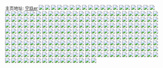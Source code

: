 主页地址: [宁玖er](https://weibo.com/u/5517130331) 
![](https://wx4.sinaimg.cn/mw2000/0061njD5ly1h9pqfcakanj30u01hctz2.jpg) 
![](https://wx4.sinaimg.cn/mw2000/0061njD5ly1h8wu80r8vvj32c0340kjn.jpg) 
![](https://wx4.sinaimg.cn/mw2000/0061njD5ly1h8wu82hdsaj32032yx7wk.jpg) 
![](https://wx4.sinaimg.cn/mw2000/0061njD5ly1h8jyq7zbqtj30u01hc1kx.jpg) 
![](https://wx4.sinaimg.cn/mw2000/0061njD5ly1h8jyq19p6fj32c0340npf.jpg) 
![](https://wx4.sinaimg.cn/mw2000/0061njD5ly1h8jyq66a1gj30u01hc1kx.jpg) 
![](https://wx4.sinaimg.cn/mw2000/0061njD5ly1h87cq530xcj31hc0u01kx.jpg) 
![](https://wx4.sinaimg.cn/mw2000/0061njD5ly1h87cqi0y4sj30u01hc1kx.jpg) 
![](https://wx4.sinaimg.cn/mw2000/0061njD5ly1h8150dke1mj30u01hc1kx.jpg) 
![](https://wx4.sinaimg.cn/mw2000/0061njD5ly1h8150bn9j5j30u01hc7wa.jpg) 
![](https://wx4.sinaimg.cn/mw2000/0061njD5ly1h8150fhrjpj30u01hc1kx.jpg) 
![](https://wx4.sinaimg.cn/mw2000/0061njD5ly1h7waitd2jaj32c0340u0z.jpg) 
![](https://wx4.sinaimg.cn/mw2000/0061njD5ly1h7uan7frooj30u01hce78.jpg) 
![](https://wx4.sinaimg.cn/mw2000/0061njD5ly1h7uan51u1sj30u01hchco.jpg) 
![](https://wx4.sinaimg.cn/mw2000/0061njD5ly1h7uan6lagcj30u01hc7w9.jpg) 
![](https://wx4.sinaimg.cn/mw2000/0061njD5ly1h7uaxm1eyej33402c0x6r.jpg) 
![](https://wx4.sinaimg.cn/mw2000/0061njD5ly1h7sukbrb7lj30u01hck7n.jpg) 
![](https://wx4.sinaimg.cn/mw2000/0061njD5ly1h7sukcl2tyj30u01hch3f.jpg) 
![](https://wx4.sinaimg.cn/mw2000/0061njD5ly1h7rv9nvu0rj30je0zjk05.jpg) 
![](https://wx4.sinaimg.cn/mw2000/0061njD5ly1h7e89me5rdj30u01hcqsx.jpg) 
![](https://wx4.sinaimg.cn/mw2000/0061njD5ly1h7e89khgj1j30u01hc7ui.jpg) 
![](https://wx4.sinaimg.cn/mw2000/0061njD5ly1h7e89lbdfpj30u01hcqt7.jpg) 
![](https://wx4.sinaimg.cn/mw2000/0061njD5ly1h7am6010j0j32ip1w17wh.jpg) 
![](https://wx4.sinaimg.cn/mw2000/0061njD5ly1h7am608wlrj30u01bn775.jpg) 
![](https://wx4.sinaimg.cn/mw2000/0061njD5ly1h798khc1lcj32c0340qv7.jpg) 
![](https://wx4.sinaimg.cn/mw2000/0061njD5ly1h6y86gipt5j32c0340hdw.jpg) 
![](https://wx4.sinaimg.cn/mw2000/0061njD5ly1h6y86hp9h7j32c0340e81.jpg) 
![](https://wx4.sinaimg.cn/mw2000/0061njD5ly1h6y86k1ur5j32c0340e81.jpg) 
![](https://wx4.sinaimg.cn/mw2000/0061njD5ly1h6y86iuqucj32c0340kjo.jpg) 
![](https://wx4.sinaimg.cn/mw2000/0061njD5ly1h6y87as5gaj32c0340hdw.jpg) 
![](https://wx4.sinaimg.cn/mw2000/0061njD5ly1h6y860ju8mj32c0340u10.jpg) 
![](https://wx4.sinaimg.cn/mw2000/0061njD5ly1h6wnvz34vgj32c034044m.jpg) 
![](https://wx4.sinaimg.cn/mw2000/0061njD5ly1h6wnvxobmnj31b90viwfp.jpg) 
![](https://wx4.sinaimg.cn/mw2000/0061njD5ly1h6wnvx2ktoj32c0340qv5.jpg) 
![](https://wx4.sinaimg.cn/mw2000/0061njD5ly1h6wnw0fls7j32c0340kjl.jpg) 
![](https://wx4.sinaimg.cn/mw2000/0061njD5ly1h6f727bymdj30u019046p.jpg) 
![](https://wx4.sinaimg.cn/mw2000/0061njD5ly1h6df8ci6dej30wi1lxql5.jpg) 
![](https://wx4.sinaimg.cn/mw2000/0061njD5ly1h6bxhlglqyj30u01hch2f.jpg) 
![](https://wx4.sinaimg.cn/mw2000/0061njD5ly1h6bxhk0ciyj30u0140js9.jpg) 
![](https://wx4.sinaimg.cn/mw2000/0061njD5ly1h6bxhktnkuj30u01hcwt8.jpg) 
![](https://wx4.sinaimg.cn/mw2000/0061njD5ly1gubptae45gj60u01hctkj02.jpg) 
![](https://wx4.sinaimg.cn/mw2000/0061njD5ly1guan73l0u5j6249244qti02.jpg) 
![](https://wx4.sinaimg.cn/mw2000/0061njD5ly1gp2tsycu9bj31hq2iqkjn.jpg) 
![](https://wx4.sinaimg.cn/mw2000/0061njD5ly1gnv5rm55eoj31201eoty6.jpg) 
![](https://wx4.sinaimg.cn/mw2000/0061njD5ly1gnv5rlsgzmj30sn1bd4jk.jpg) 
![](https://wx4.sinaimg.cn/mw2000/0061njD5ly1gnv5rn1kakj30sn1arnif.jpg) 
![](https://wx4.sinaimg.cn/mw2000/0061njD5ly1gnv5rmhc2qj30u01hctxl.jpg) 
![](https://wx4.sinaimg.cn/mw2000/0061njD5ly1gnrrthjeirj30u01hctzv.jpg) 
![](https://wx4.sinaimg.cn/mw2000/0061njD5ly1gnrrtxmyvpj30u01hchd7.jpg) 
![](https://wx4.sinaimg.cn/mw2000/0061njD5ly1gnrrtkma51j30u01hc1kx.jpg) 
![](https://wx4.sinaimg.cn/mw2000/0061njD5ly1gnrru1qmnoj30u01hc1kx.jpg) 
![](https://wx4.sinaimg.cn/mw2000/0061njD5ly1glhl19j6hpj315o2o0e82.jpg) 
![](https://wx4.sinaimg.cn/mw2000/0061njD5ly1glf72bnzthj32te2407wj.jpg) 
![](https://wx4.sinaimg.cn/mw2000/0061njD5ly1glf72cjv2bj32402tckjl.jpg) 
![](https://wx4.sinaimg.cn/mw2000/0061njD5ly1gl4m2pce7dj32io1w0x6s.jpg) 
![](https://wx4.sinaimg.cn/mw2000/0061njD5ly1gl4m2lqq4dj31w01w0npd.jpg) 
![](https://wx4.sinaimg.cn/mw2000/0061njD5ly1gl4m2kjwyvj31w01w01ky.jpg) 
![](https://wx4.sinaimg.cn/mw2000/0061njD5ly1gl4m2qbczvj31k224bb29.jpg) 
![](https://wx4.sinaimg.cn/mw2000/0061njD5ly1gl4m2tt47jj30u01hckjl.jpg) 
![](https://wx4.sinaimg.cn/mw2000/0061njD5ly1gl4m2jcd8gj30u01hcqt0.jpg) 
![](https://wx4.sinaimg.cn/mw2000/0061njD5ly1gkxt7ywl4vj32981oe7wk.jpg) 
![](https://wx4.sinaimg.cn/mw2000/0061njD5ly1gkxt81q00oj31qc2aqe84.jpg) 
![](https://wx4.sinaimg.cn/mw2000/0061njD5ly1gkxt82muxfj31rz1rzqv6.jpg) 
![](https://wx4.sinaimg.cn/mw2000/0061njD5ly1gkxt83vualj32bz2c04qu.jpg) 
![](https://wx4.sinaimg.cn/mw2000/0061njD5ly1gkxt80d2ggj315o2ie7wk.jpg) 
![](https://wx4.sinaimg.cn/mw2000/0061njD5ly1gkxt84orfwj31qd1qb4qq.jpg) 
![](https://wx4.sinaimg.cn/mw2000/0061njD5ly1gkxt85vha6j32io1w0npg.jpg) 
![](https://wx4.sinaimg.cn/mw2000/0061njD5ly1gkxt940tgtj31xi1xi4qs.jpg) 
![](https://wx4.sinaimg.cn/mw2000/0061njD5ly1gkxt95a6itj31qe28lu11.jpg) 
![](https://wx4.sinaimg.cn/mw2000/0061njD5ly1giy9164uw3j32c0340npd.jpg) 
![](https://wx4.sinaimg.cn/mw2000/0061njD5ly1giy92pwmc4j32c0340npd.jpg) 
![](https://wx4.sinaimg.cn/mw2000/0061njD5ly1ggxygyxxqnj31o02yox6p.jpg) 
![](https://wx4.sinaimg.cn/mw2000/0061njD5ly1ggxyh3p0zcj31o02yokjm.jpg) 
![](https://wx4.sinaimg.cn/mw2000/0061njD5ly1ggmyz61z0gj31el2ct7wi.jpg) 
![](https://wx4.sinaimg.cn/mw2000/0061njD5ly1ggmyylxa31j31l72bmb2a.jpg) 
![](https://wx4.sinaimg.cn/mw2000/0061njD5ly1ggk1gt3z7fj32c02c0qv7.jpg) 
![](https://wx4.sinaimg.cn/mw2000/0061njD5ly1ggk1gpxtalj31o02yokjl.jpg) 
![](https://wx4.sinaimg.cn/mw2000/0061njD5ly1ggk1gymqo1j327q27q7wi.jpg) 
![](https://wx4.sinaimg.cn/mw2000/0061njD5ly1ggk1gmqiduj31o02yoqv5.jpg) 
![](https://wx4.sinaimg.cn/mw2000/0061njD5ly1ggk1h0oqrij30zk0k0ag4.jpg) 
![](https://wx4.sinaimg.cn/mw2000/0061njD5ly1ggk1htetd6j30v91vokjq.jpg) 
![](https://wx4.sinaimg.cn/mw2000/0061njD5ly1ggk1kyucjoj32mv25rqv6.jpg) 
![](https://wx4.sinaimg.cn/mw2000/0061njD5ly1ggk1ktkhdwj31o02yohdt.jpg) 
![](https://wx4.sinaimg.cn/mw2000/b10c1bc2ly1ggctx721ljj205a05at9v.jpg) 
![](https://wx4.sinaimg.cn/mw2000/0061njD5ly1gg8ct1b251j31o02yox6p.jpg) 
![](https://wx4.sinaimg.cn/mw2000/0061njD5ly1gg8cspv2uvj31m62vg1kx.jpg) 
![](https://wx4.sinaimg.cn/mw2000/0061njD5ly1gfvawj28a6j30v91vob2c.jpg) 
![](https://wx4.sinaimg.cn/mw2000/0061njD5ly1gfvawn2ohvj31o02yob2a.jpg) 
![](https://wx4.sinaimg.cn/mw2000/0061njD5ly1gftdqu0hvaj31o02yonpe.jpg) 
![](https://wx4.sinaimg.cn/mw2000/0061njD5ly1gfm0npjil3j32c03404qp.jpg) 
![](https://wx4.sinaimg.cn/mw2000/0061njD5ly1gfm0nrgnwyj30u01hc4e7.jpg) 
![](https://wx4.sinaimg.cn/mw2000/0061njD5ly1gfm0nmvsttj30zk0k0dky.jpg) 
![](https://wx4.sinaimg.cn/mw2000/0061njD5ly1gfkr96i4maj32c0340hdt.jpg) 
![](https://wx4.sinaimg.cn/mw2000/0061njD5ly1gfkr95kksij32c0340npd.jpg) 
![](https://wx4.sinaimg.cn/mw2000/0061njD5ly1gfj33vy12bj31j721o1ky.jpg) 
![](https://wx4.sinaimg.cn/mw2000/0061njD5ly1gfj34dtgenj321l2q4u0y.jpg) 
![](https://wx4.sinaimg.cn/mw2000/0061njD5ly1gfj33zxilvj32io1w0u0z.jpg) 
![](https://wx4.sinaimg.cn/mw2000/0061njD5ly1gfj3484usfj31hc1401kx.jpg) 
![](https://wx4.sinaimg.cn/mw2000/0061njD5ly1gfj33pkxrcj32c0340kjm.jpg) 
![](https://wx4.sinaimg.cn/mw2000/0061njD5ly1gfj345jl93j33402c01l3.jpg) 
![](https://wx4.sinaimg.cn/mw2000/0061njD5ly1gfj33gkepcj31421hc1kx.jpg) 
![](https://wx4.sinaimg.cn/mw2000/0061njD5ly1gfj346wjdsj31401hc1fg.jpg) 
![](https://wx4.sinaimg.cn/mw2000/0061njD5ly1gfj34b8i90j31o02it7wi.jpg) 
![](https://wx4.sinaimg.cn/mw2000/0061njD5ly1gfi9o6wx8uj30v91vo1kz.jpg) 
![](https://wx4.sinaimg.cn/mw2000/0061njD5ly1gfi9o8mnwej32c0340qv5.jpg) 
![](https://wx4.sinaimg.cn/mw2000/0061njD5ly1gfho6mmpn4j31hc1hch3l.jpg) 
![](https://wx4.sinaimg.cn/mw2000/0061njD5ly1gfh8x81j8hj31hc1hcnn5.jpg) 
![](https://wx4.sinaimg.cn/mw2000/0061njD5ly1gfh8xam46uj31hc1hcb26.jpg) 
![](https://wx4.sinaimg.cn/mw2000/0061njD5ly1gfh8xcn83sj31hc1hcqrq.jpg) 
![](https://wx4.sinaimg.cn/mw2000/0061njD5ly1gfh8x677smj31hc1hchb8.jpg) 
![](https://wx4.sinaimg.cn/mw2000/0061njD5ly1gfh8wjiq6aj31hc1hc4mz.jpg) 
![](https://wx4.sinaimg.cn/mw2000/0061njD5ly1gfh8wl6g9tj31hc1hch8w.jpg) 
![](https://wx4.sinaimg.cn/mw2000/0061njD5ly1gfgwwq3dfrj30k00zkjuy.jpg) 
![](https://wx4.sinaimg.cn/mw2000/0061njD5ly1gfgwwr6fuyj32c0340hdt.jpg) 
![](https://wx4.sinaimg.cn/mw2000/0061njD5ly1gfgwwpb66nj32c0340e83.jpg) 
![](https://wx4.sinaimg.cn/mw2000/0061njD5ly1gfebp7363uj30ta1g1qao.jpg) 
![](https://wx4.sinaimg.cn/mw2000/0061njD5ly1gfebpbfw86j32c0340x6p.jpg) 
![](https://wx4.sinaimg.cn/mw2000/0061njD5ly1gfebq53anej32c0340b2a.jpg) 
![](https://wx4.sinaimg.cn/mw2000/0061njD5ly1gfebq0pvbmj32c0340kib.jpg) 
![](https://wx4.sinaimg.cn/mw2000/0061njD5ly1gfebpynzzlj32c0340kjl.jpg) 
![](https://wx4.sinaimg.cn/mw2000/0061njD5ly1gfebq27m5hj32c03401kx.jpg) 
![](https://wx4.sinaimg.cn/mw2000/0061njD5ly1gfebpe5vxvj32bb2bb4qq.jpg) 
![](https://wx4.sinaimg.cn/mw2000/0061njD5ly1gfebpgxnroj32c02c07wi.jpg) 
![](https://wx4.sinaimg.cn/mw2000/0061njD5ly1gfebpv14b5j32c02c01ky.jpg) 
![](https://wx4.sinaimg.cn/mw2000/0061njD5ly1gfdr0qf6kqj31hc1hcttn.jpg) 
![](https://wx4.sinaimg.cn/mw2000/0061njD5ly1gfdr1dwd3aj32c0340kjm.jpg) 
![](https://wx4.sinaimg.cn/mw2000/0061njD5ly1gf7z6co660j30u01hcdv6.jpg) 
![](https://wx4.sinaimg.cn/mw2000/0061njD5ly1gf7z6dvspsj30u01hcncj.jpg) 
![](https://wx4.sinaimg.cn/mw2000/0061njD5ly1gf7z6b0l3nj32c0340b2c.jpg) 
![](https://wx4.sinaimg.cn/mw2000/0061njD5ly1gf1is5u578j31hc1hcx3t.jpg) 
![](https://wx4.sinaimg.cn/mw2000/0061njD5ly1gf0m1z2yzej30j60j7q42.jpg) 
![](https://wx4.sinaimg.cn/mw2000/0061njD5ly1gf0m1zhdiej31hc1hc1e0.jpg) 
![](https://wx4.sinaimg.cn/mw2000/0061njD5ly1gf0m1zpdu2j30j60j775j.jpg) 
![](https://wx4.sinaimg.cn/mw2000/0061njD5ly1gd0655wgx9j30u00u0thc.jpg) 
![](https://wx4.sinaimg.cn/mw2000/0061njD5ly1gcy2uwnqeyj30u00u0n5h.jpg) 
![](https://wx4.sinaimg.cn/mw2000/0061njD5ly1gcy2uuaqudj30u00u0qc5.jpg) 
![](https://wx4.sinaimg.cn/mw2000/0061njD5ly1gcy2uve39lj30u00u0aic.jpg) 
![](https://wx4.sinaimg.cn/mw2000/0061njD5ly1gcy2uxrlemj30u00u0n7q.jpg) 
![](https://wx4.sinaimg.cn/mw2000/0061njD5ly1ga7j3q91t1j30u01hcaql.jpg) 
![](https://wx4.sinaimg.cn/mw2000/0061njD5ly1g9ip6thoxhj31kw16o1kx.jpg) 
![](https://wx4.sinaimg.cn/mw2000/0061njD5ly1g9ip6urwyij31kw16o1kx.jpg) 
![](https://wx4.sinaimg.cn/mw2000/0061njD5ly1g9ip6sv5a8j31kw16o4qp.jpg) 
![](https://wx4.sinaimg.cn/mw2000/0061njD5ly1g9ip6re9xdj30rs2bcb29.jpg) 
![](https://wx4.sinaimg.cn/mw2000/0061njD5ly1g9ip6s1hiej316o1kwe81.jpg) 
![](https://wx4.sinaimg.cn/mw2000/0061njD5ly1g9ip70wg2kj316o1kw4qp.jpg) 
![](https://wx4.sinaimg.cn/mw2000/0061njD5ly1g9d0kpty3oj32ps2psnpd.jpg) 
![](https://wx4.sinaimg.cn/mw2000/0061njD5ly1g9d0ksc79lj30j60j6gms.jpg) 
![](https://wx4.sinaimg.cn/mw2000/0061njD5ly1g9cic5zkfjj30u013wguj.jpg) 
![](https://wx4.sinaimg.cn/mw2000/0061njD5ly1g90s7sh6xgj33402c0e81.jpg) 
![](https://wx4.sinaimg.cn/mw2000/0061njD5ly1g90s7jqi6sj31o0280b29.jpg) 
![](https://wx4.sinaimg.cn/mw2000/0061njD5ly1g90s7mn5yvj31o0280b29.jpg) 
![](https://wx4.sinaimg.cn/mw2000/0061njD5ly1g90s7pmxh1j32801o0e81.jpg) 
![](https://wx4.sinaimg.cn/mw2000/0061njD5ly1g8xh26fv0oj30u014013r.jpg) 
![](https://wx4.sinaimg.cn/mw2000/0061njD5ly1g8xh25cy6vj30u0140dqz.jpg) 
![](https://wx4.sinaimg.cn/mw2000/0061njD5ly1g825icnungj32c02c01ky.jpg) 
![](https://wx4.sinaimg.cn/mw2000/0061njD5ly1g7nt3naah0j31bc0qdn9r.jpg) 
![](https://wx4.sinaimg.cn/mw2000/0061njD5ly1g7nt3alkakj31o027ukjl.jpg) 
![](https://wx4.sinaimg.cn/mw2000/0061njD5ly1g7nt3vljwzj33402c04qp.jpg) 
![](https://wx4.sinaimg.cn/mw2000/0061njD5ly1g7hpm5aiv7j30rs1uf7nj.jpg) 
![](https://wx4.sinaimg.cn/mw2000/0061njD5ly1g7gd99vw49j31o027ub29.jpg) 
![](https://wx4.sinaimg.cn/mw2000/0061njD5ly1g7gd9c2qe0j31o027u7wh.jpg) 
![](https://wx4.sinaimg.cn/mw2000/0061njD5ly1g64pyvd9tlj30rs1awqki.jpg) 
![](https://wx4.sinaimg.cn/mw2000/0061njD5ly1g58g1hu61uj31hc0u0ner.jpg) 
![](https://wx4.sinaimg.cn/mw2000/0061njD5ly1g58g1ftf3ij30u00u0wks.jpg) 
![](https://wx4.sinaimg.cn/mw2000/0061njD5ly1g3otyiag08j30rs1qm4d6.jpg) 
![](https://wx4.sinaimg.cn/mw2000/0061njD5ly1g3nr76qatgj30rs1qie7n.jpg) 
![](https://wx4.sinaimg.cn/mw2000/0061njD5ly1fymfl71hr4j30qo192124.jpg) 
![](https://wx4.sinaimg.cn/mw2000/0061njD5ly1fyjhqr8zdqj30qo0zktdo.jpg) 
![](https://wx4.sinaimg.cn/mw2000/0061njD5ly1fyjhu8jglqj30qo0zkjwc.jpg) 
![](https://wx4.sinaimg.cn/mw2000/0061njD5ly1fyjhqthy6nj30zk0qotdc.jpg) 
![](https://wx4.sinaimg.cn/mw2000/0061njD5ly1fyjhqvli8xj30qo0qo42x.jpg) 
![](https://wx4.sinaimg.cn/mw2000/0061njD5ly1fyjhst9qcnj30qo0zjdn9.jpg) 
![](https://wx4.sinaimg.cn/mw2000/0061njD5ly1fyjhqv3iyaj30qo0qo421.jpg) 
![](https://wx4.sinaimg.cn/mw2000/0061njD5ly1fygvinljpfj30qo0qo7iy.jpg) 
![](https://wx4.sinaimg.cn/mw2000/0061njD5ly1fygvikkpmtj30qo0qo46e.jpg) 
![](https://wx4.sinaimg.cn/mw2000/0061njD5ly1fygvilzirnj30qo0qoqb1.jpg) 
![](https://wx4.sinaimg.cn/mw2000/0061njD5ly1fygvil2fbsj30qo0qo0wz.jpg) 
![](https://wx4.sinaimg.cn/mw2000/0061njD5ly1fye4yml7fej31bf0qonbo.jpg) 
![](https://wx4.sinaimg.cn/mw2000/0061njD5ly1fye4yg2ijbj30zk0qo0z7.jpg) 
![](https://wx4.sinaimg.cn/mw2000/0061njD5ly1fye4yofbsyj31bf0qoncz.jpg) 
![](https://wx4.sinaimg.cn/mw2000/0061njD5ly1fx6bw37os7j30qo0zkwt8.jpg) 
![](https://wx4.sinaimg.cn/mw2000/0061njD5ly1fx6bw2glgfj30zk0qoth0.jpg) 
![](https://wx4.sinaimg.cn/mw2000/0061njD5ly1fx6bw49tnvj30zk0qo7g8.jpg) 
![](https://wx4.sinaimg.cn/mw2000/0061njD5ly1fx6bw66h0bj30zk0qodum.jpg) 
![](https://wx4.sinaimg.cn/mw2000/0061njD5ly1fx6bw6y3h3j30qo0zktlq.jpg) 
![](https://wx4.sinaimg.cn/mw2000/0061njD5ly1fx6bw7xvd8j30zk0qo7d8.jpg) 
![](https://wx4.sinaimg.cn/mw2000/0061njD5ly1fx6bw8ktnhj30qo0zk160.jpg) 
![](https://wx4.sinaimg.cn/mw2000/0061njD5ly1fx6bw5i24wj30qo0zk13b.jpg) 
![](https://wx4.sinaimg.cn/mw2000/0061njD5ly1fx6bw95zcyj30qo0zkgwb.jpg) 
![](https://wx4.sinaimg.cn/mw2000/0061njD5ly1fx6btovdlrj30zk0qoth0.jpg) 
![](https://wx4.sinaimg.cn/mw2000/0061njD5ly1fx6btpsqjvj30zk0qo7g8.jpg) 
![](https://wx4.sinaimg.cn/mw2000/0061njD5ly1fx5t0p3rlnj30qp1bftol.jpg) 
![](https://wx4.sinaimg.cn/mw2000/0061njD5ly1fx5t0s8fooj30zk0qogxw.jpg) 
![](https://wx4.sinaimg.cn/mw2000/0061njD5ly1fx5t0rak4dj31o02ynnpl.jpg) 
![](https://wx4.sinaimg.cn/mw2000/0061njD5ly1fx5t0srau6j31o01o0hdt.jpg) 
![](https://wx4.sinaimg.cn/mw2000/0061njD5ly1fx5t0od24sj31o02ynu11.jpg) 
![](https://wx4.sinaimg.cn/mw2000/0061njD5ly1fx5t0tevs9j31o01o0kjl.jpg) 
![](https://wx4.sinaimg.cn/mw2000/0061njD5ly1fx5t3bm2upj30v915o1kx.jpg) 
![](https://wx4.sinaimg.cn/mw2000/0061njD5ly1fx5t0u2tp4j31o01o0u0x.jpg) 
![](https://wx4.sinaimg.cn/mw2000/0061njD5ly1fx5t12pvrfj30qo1ls4pa.jpg) 
![](https://wx4.sinaimg.cn/mw2000/0061njD5ly1fwwhv3ear0j30ku0ku0xh.jpg) 
![](https://wx4.sinaimg.cn/mw2000/0061njD5ly1fwwhvy7j35j30qo0qoq5t.jpg) 
![](https://wx4.sinaimg.cn/mw2000/0061njD5ly1fwsi2t513lj30j60eewg2.jpg) 
![](https://wx4.sinaimg.cn/mw2000/0061njD5ly1fwsi2tggpgj30j60eggn0.jpg) 
![](https://wx4.sinaimg.cn/mw2000/0061njD5ly1fwsi2swykwj30qo0qo791.jpg) 
![](https://wx4.sinaimg.cn/mw2000/0061njD5ly1fwsi2u9rcfj30qo0qojwd.jpg) 
![](https://wx4.sinaimg.cn/mw2000/0061njD5ly1fwqr3220rcj30qo1bfwr3.jpg) 
![](https://wx4.sinaimg.cn/mw2000/0061njD5ly1fwqr339ipnj30qo1lrdpi.jpg) 
![](https://wx4.sinaimg.cn/mw2000/0061njD5ly1fwq310fuxwj30qo0qo41n.jpg) 
![](https://wx4.sinaimg.cn/mw2000/0061njD5ly1fwq31wwsa4j30qo0qo4aa.jpg) 
![](https://wx4.sinaimg.cn/mw2000/0061njD5ly1fwq30zzjutj30qo0qoadv.jpg) 
![](https://wx4.sinaimg.cn/mw2000/0061njD5ly1fwq311dnc9j30qo0qodjt.jpg) 
![](https://wx4.sinaimg.cn/mw2000/0061njD5ly1fwq3288tfaj30qo0qo130.jpg) 
![](https://wx4.sinaimg.cn/mw2000/0061njD5ly1fwq310wqmpj30qo0qo420.jpg) 
![](https://wx4.sinaimg.cn/mw2000/0061njD5ly1fwnol32l18j30qo1bfaly.jpg) 
![](https://wx4.sinaimg.cn/mw2000/0061njD5ly1fwnol3zq2qj30qo0qon4b.jpg) 
![](https://wx4.sinaimg.cn/mw2000/0061njD5ly1fwnol5dtcdj30qo1bftln.jpg) 
![](https://wx4.sinaimg.cn/mw2000/0061njD5ly1fwh0ityh4rj30qo0qo47m.jpg) 
![](https://wx4.sinaimg.cn/mw2000/0061njD5ly1fv8cwlwwpcj30qo0k0tck.jpg) 
![](https://wx4.sinaimg.cn/mw2000/0061njD5ly1fuwrvt0k7dj30zk0qogqq.jpg) 
![](https://wx4.sinaimg.cn/mw2000/0061njD5ly1fuwrsdsf28j31i80qogsl.jpg) 
![](https://wx4.sinaimg.cn/mw2000/0061njD5ly1fuwrrb04fpj30qo0zkn3g.jpg) 
![](https://wx4.sinaimg.cn/mw2000/0061njD5ly1fsx8trqrxsj30qo0zkdmp.jpg) 
![](https://wx4.sinaimg.cn/mw2000/0061njD5ly1fsx8tquo6aj30qo0qodlf.jpg) 
![](https://wx4.sinaimg.cn/mw2000/0061njD5ly1fsx8tsjnobj30qo0zkq9r.jpg) 
![](https://wx4.sinaimg.cn/mw2000/0061njD5ly1fsx8uzsxzwj30qo0zkwo5.jpg) 
![](https://wx4.sinaimg.cn/mw2000/0061njD5ly1fsx8v0h2t7j30qo0qoq8a.jpg) 
![](https://wx4.sinaimg.cn/mw2000/0061njD5ly1fsx8v1ff55j30zk0qo10q.jpg) 
![](https://wx4.sinaimg.cn/mw2000/0061njD5ly1fsx8v2e8txj30zk0qoq6h.jpg) 
![](https://wx4.sinaimg.cn/mw2000/0061njD5ly1fsx8v33srlj30qo0zktfk.jpg) 
![](https://wx4.sinaimg.cn/mw2000/0061njD5ly1fsx8v3xkngj30zk0qon0z.jpg) 
![](https://wx4.sinaimg.cn/mw2000/0061njD5ly1frpf7ngj0fj30qo0qo46f.jpg) 
![](https://wx4.sinaimg.cn/mw2000/0061njD5ly1fr2rj1r7xuj30qo1hc4eq.jpg) 
![](https://wx4.sinaimg.cn/mw2000/0061njD5ly1fr2rjpbzdcj30j20j2dgz.jpg) 
